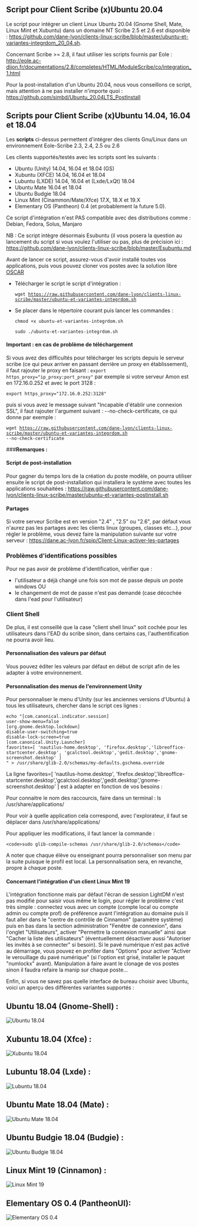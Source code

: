 ## Script pour Client Scribe (x)Ubuntu 20.04

Le script pour intégrer un client Linux Ubuntu 20.04 (Gnome Shell, Mate, Linux Mint et Xubuntu) dans un domaine NT Scribe 2.5 et 2.6 est disponible : https://github.com/dane-lyon/clients-linux-scribe/blob/master/ubuntu-et-variantes-integrdom_20_04.sh.

Concernant Scribe >= 2.8, il faut utiliser les scripts fournis par Eole : http://eole.ac-dijon.fr/documentations/2.8/completes/HTML/ModuleScribe/co/integration_1.html

Pour la post-installation d'un Ubuntu 20.04, nous vous conseillons ce script, mais attention à ne pas installer n'importe quoi : https://github.com/simbd/Ubuntu_20.04LTS_PostInstall


## Scripts pour Client Scribe (x)Ubuntu 14.04, 16.04 et 18.04

Les **scripts** ci-dessus permettent d'intégrer des clients Gnu/Linux dans un environnement Eole-Scribe 2.3, 2.4, 2.5 ou 2.6 

Les clients supportés/testés avec les scripts sont les suivants :
- Ubuntu (Unity) 14.04, 16.04 et 18.04 (GS)
- Xubuntu (XFCE) 14.04, 16.04 et 18.04
- Lubuntu (LXDE) 14.04, 16.04 et (Lxde/LxQt) 18.04 
- Ubuntu Mate 16.04 et 18.04
- Ubuntu Budgie 18.04
- Linux Mint (Cinammon/Mate/Xfce) 17.X, 18.X et 19.X
- Elementary OS (Pantheon) 0.4 (et probablement la future 5.0).

Ce script d'intégration n'est PAS compatible avec des distributions comme : Debian, Fedora, Solus, Manjaro

NB : Ce script intègre désormais Esubuntu (il vous posera la question au lancement du script si vous voulez l'utiliser ou pas, plus de précision ici : https://github.com/dane-lyon/clients-linux-scribe/blob/master/Esubuntu.md

Avant de lancer ce script, assurez-vous d'avoir installé toutes vos applications, puis vous pouvez cloner vos postes
avec la solution libre [OSCAR](http://oscar.crdp-lyon.fr/wiki/)

  - Télécharger le script le script d'intégration :
	
	<code>wget https://raw.githubusercontent.com/dane-lyon/clients-linux-scribe/master/ubuntu-et-variantes-integrdom.sh</code>

  - Se placer dans le répertoire courant puis lancer les commandes :
	
	<code>chmod +x ubuntu-et-variantes-integrdom.sh</code>

	<code>sudo ./ubuntu-et-variantes-integrdom.sh</code>
	
#### Important : en cas de problème de téléchargement

Si vous avez des difficultés pour télécharger les scripts depuis le serveur scribe (ce qui peux arriver en passant derrière un proxy en établissement), il faut rajouter le proxy en faisant :
<code>export https_proxy="ip_proxy:port_proxy"</code>
par exemple si votre serveur Amon est en 172.16.0.252 et avec le port 3128 :

<code>export https_proxy="172.16.0.252:3128"</code>

puis si vous avez le message suivant "Incapable d'établir une connexion SSL", il faut rajouter l'argument suivant : --no-check-certificate, ce qui donne par exemple :

<code>wget https://raw.githubusercontent.com/dane-lyon/clients-linux-scribe/master/ubuntu-et-variantes-integrdom.sh --no-check-certificate</code>

###**Remarques :** 

#### Script de post-installation

Pour gagner du temps lors de la création du poste modèle, on pourra utiliser ensuite le script de post-installation qui installera le système avec toutes les applications souhaitées : https://raw.githubusercontent.com/dane-lyon/clients-linux-scribe/master/ubuntu-et-variantes-postinstall.sh 

#### Partages

Si votre serveur Scribe est en version "2.4" , "2.5" ou "2.6", par défaut vous n'aurez pas les partages avec les clients linux (groupes, classes etc...), pour régler le problème, vous devez faire la manipulation suivante sur votre serveur :
https://dane.ac-lyon.fr/spip/Client-Linux-activer-les-partages

### Problèmes d'identifications possibles 

Pour ne pas avoir de problème d'identification, vérifier que :

- l'utilisateur a déjà changé une fois son mot de passe depuis un poste windows
OU
- le changement de mot de passe n'est pas demandé (case décochée dans l'ead pour l'utilisateur)

### Client Shell

De plus, il est conseillé que la case "client shell linux" soit cochée pour les utilisateurs dans l'EAD du scribe sinon, dans certains cas, l'authentification ne pourra avoir lieu.

#### Personnalisation des valeurs par défaut

Vous pouvez éditer les valeurs par défaut en début de script afin de les adapter à votre environnement.

#### Personnalisation des menus de l'environnement Unity

Pour personnaliser le menu d'Unity (sur les anciennes versions d'Ubuntu) à tous les utilisateurs, chercher dans le script ces lignes :

	echo "[com.canonical.indicator.session]
	user-show-menu=false
	[org.gnome.desktop.lockdown]
	disable-user-switching=true
	disable-lock-screen=true
	[com.canonical.Unity.Launcher]
	favorites=[ 'nautilus-home.desktop', 'firefox.desktop','libreoffice-startcenter.desktop', 'gcalctool.desktop','gedit.desktop','gnome-screenshot.desktop' ]
	" > /usr/share/glib-2.0/schemas/my-defaults.gschema.override

La ligne
	favorites=[ 'nautilus-home.desktop', 'firefox.desktop','libreoffice-startcenter.desktop','gcalctool.desktop','gedit.desktop','gnome-screenshot.desktop' ]
est à adapter en fonction de vos besoins :

Pour connaitre le nom des raccourcis, faire dans un terminal : ls /usr/share/applications/

Pour voir à quelle application cela correspond, avec l'explorateur, il faut se déplacer dans /usr/share/applications/

Pour appliquer les modifications, il faut lancer la commande :

	<code>sudo glib-compile-schemas /usr/share/glib-2.0/schemas</code>

A noter que chaque élève ou enseignant pourra personnaliser son menu par la suite puisque le profil est local. La personnalisation sera, en revanche, propre à chaque poste.

#### Concernant l'intégration d'un client Linux Mint 19

L'intégration fonctionne mais par défaut l'écran de session LightDM n'est pas modifié pour saisir vous même le login, pour régler le problème c'est très simple : connectez vous avec un compte (compte local ou compte admin ou compte prof) de préférence avant l'intégration au domaine puis il faut aller dans le "centre de contrôle de Cinnamon" (paramètre système) puis en bas dans la section administration "Fenêtre de connexion", dans l'onglet "Utilisateurs", activer "Permettre la connexion manuelle" ainsi que "Cacher la liste des utilisateurs" (éventuellement désactiver aussi "Autoriser les invités à se connecter" si besoin). Si le pavé numérique n'est pas activé au démarrage, vous pouvez en profiter dans "Options" pour activer "Activer le verouillage du pavé numérique" (si l'option est grisé, installer le paquet "numlockx" avant).
Manipulation à faire avant le clonage de vos postes sinon il faudra refaire la manip sur chaque poste...

Enfin, si vous ne savez pas quelle interface de bureau choisir avec Ubuntu, voici un aperçu des différentes variantes supportés :

## Ubuntu 18.04 (Gnome-Shell) :
![Ubuntu 18.04](http://nux87.free.fr/wallpaper_githubdane/ubuntu1804GS.jpg)

## Xubuntu 18.04 (Xfce) :
![Xubuntu 18.04](http://nux87.free.fr/wallpaper_githubdane/xubuntu1804xfce.jpg)

## Lubuntu 18.04 (Lxde) :
![Lubuntu 18.04](http://nux87.free.fr/wallpaper_githubdane/lubuntu1804lxde.jpg)

## Ubuntu Mate 18.04 (Mate) :
![Ubuntu Mate 18.04](http://nux87.free.fr/wallpaper_githubdane/ubuntumate1804.jpg)

## Ubuntu Budgie 18.04 (Budgie) :
![Ubuntu Budgie 18.04](http://nux87.free.fr/wallpaper_githubdane/ubuntubudgie1804.jpg)

## Linux Mint 19 (Cinnamon) :
![Linux Mint 19](http://nux87.free.fr/wallpaper_githubdane/linuxmint19cinnamon.jpg)

## Elementary OS 0.4 (PantheonUI):
![Elementary OS 0.4](http://nux87.free.fr/wallpaper_githubdane/elementaryos04pantheon.jpg)
